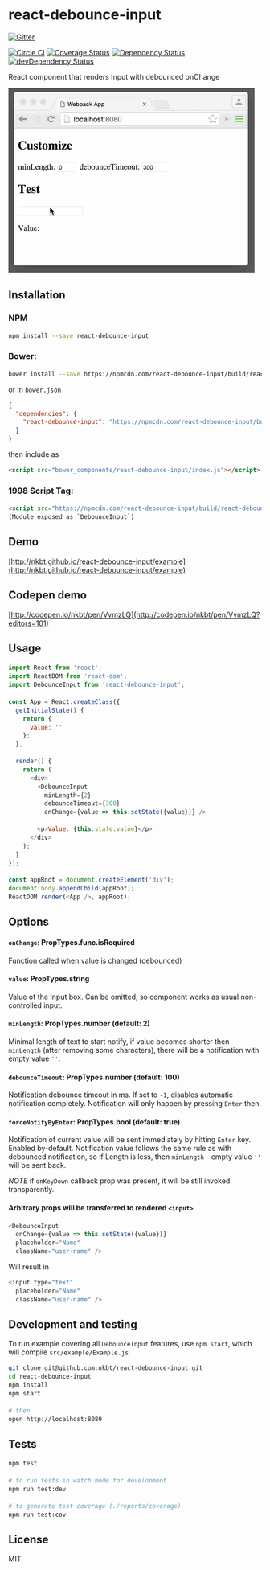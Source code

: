 # react-debounce-input


[![Gitter](https://badges.gitter.im/Join%20Chat.svg)](https://gitter.im/nkbt/help)

[![Circle CI](https://circleci.com/gh/nkbt/react-debounce-input.svg?style=svg)](https://circleci.com/gh/nkbt/react-debounce-input)
[![Coverage Status](https://coveralls.io/repos/nkbt/react-debounce-input/badge.svg?branch=master)](https://coveralls.io/r/nkbt/react-debounce-input?branch=master)
[![Dependency Status](https://david-dm.org/nkbt/react-debounce-input.svg)](https://david-dm.org/nkbt/react-debounce-input)
[![devDependency Status](https://david-dm.org/nkbt/react-debounce-input/dev-status.svg)](https://david-dm.org/nkbt/react-debounce-input#info=devDependencies)

React component that renders Input with debounced onChange



![React Debounce Input](src/example/react-debounce-input.gif)


## Installation

### NPM

```sh
npm install --save react-debounce-input
```


### Bower:
```sh
bower install --save https://npmcdn.com/react-debounce-input/build/react-debounce-input.js
```

or in `bower.json`

```json
{
  "dependencies": {
    "react-debounce-input": "https://npmcdn.com/react-debounce-input/build/react-debounce-input.js"
  }
}
```

then include as
```html
<script src="bower_components/react-debounce-input/index.js"></script>
```


### 1998 Script Tag:
```html
<script src="https://npmcdn.com/react-debounce-input/build/react-debounce-input.js"></script>
(Module exposed as `DebounceInput`)
```


## Demo

[http://nkbt.github.io/react-debounce-input/example](http://nkbt.github.io/react-debounce-input/example)

## Codepen demo

[http://codepen.io/nkbt/pen/VvmzLQ](http://codepen.io/nkbt/pen/VvmzLQ?editors=101)

## Usage

```js
import React from 'react';
import ReactDOM from 'react-dom';
import DebounceInput from 'react-debounce-input';

const App = React.createClass({
  getInitialState() {
    return {
      value: ''
    };
  },

  render() {
    return (
      <div>
        <DebounceInput
          minLength={2}
          debounceTimeout={300}
          onChange={value => this.setState({value})} />

        <p>Value: {this.state.value}</p>
      </div>
    );
  }
});

const appRoot = document.createElement('div');
document.body.appendChild(appRoot);
ReactDOM.render(<App />, appRoot);
```

## Options


#### `onChange`: PropTypes.func.isRequired

Function called when value is changed (debounced)


#### `value`: PropTypes.string

Value of the Input box. Can be omitted, so component works as usual non-controlled input.


#### `minLength`: PropTypes.number (default: 2)

Minimal length of text to start notify, if value becomes shorter then `minLength` (after removing some characters), there will be a notification with empty value `''`.


#### `debounceTimeout`: PropTypes.number (default: 100)

Notification debounce timeout in ms. If set to `-1`, disables automatic notification completely. Notification will only happen by pressing `Enter` then.


#### `forceNotifyByEnter`: PropTypes.bool (default: true)

Notification of current value will be sent immediately by hitting `Enter` key. Enabled by-default. Notification value follows the same rule as with debounced notification, so if Length is less, then `minLength` - empty value `''` will be sent back.

*NOTE* if `onKeyDown` callback prop was present, it will be still invoked transparently.


#### Arbitrary props will be transferred to rendered `<input>`

```js
<DebounceInput
  onChange={value => this.setState({value})}
  placeholder="Name"
  className="user-name" />
```

Will result in

```js
<input type="text"
  placeholder="Name"
  className="user-name" />
```

## Development and testing

To run example covering all `DebounceInput` features, use `npm start`, which will compile `src/example/Example.js`

```bash
git clone git@github.com:nkbt/react-debounce-input.git
cd react-debounce-input
npm install
npm start

# then
open http://localhost:8080
```

## Tests

```bash
npm test

# to run tests in watch mode for development
npm run test:dev

# to generate test coverage (./reports/coverage)
npm run test:cov
```

## License

MIT
